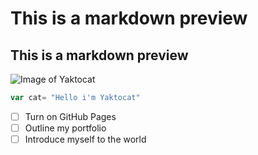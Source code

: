 # This is a markdown preview
## This is a markdown preview

![Image of Yaktocat](https://octodex.github.com/images/yaktocat.png)

``` javascript
var cat= "Hello i'm Yaktocat"
```

- [ ] Turn on GitHub Pages
- [ ] Outline my portfolio
- [ ] Introduce myself to the world
